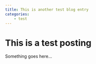 ```yaml
---
title: This is another test blog entry
categories:
    - test
---
```


# This is a test posting

Something goes here...